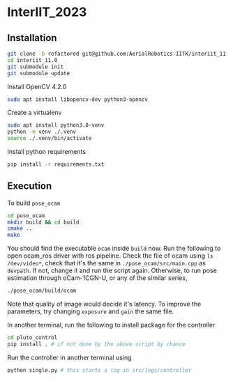 # InterIIT_2023

## Installation

```bash
git clone -b refactored git@github.com:AerialRobotics-IITK/interiit_11.0.git
cd interiit_11.0
git submodule init
git submodule update
```

Install OpenCV 4.2.0

```bash
sudo apt install libopencv-dev python3-opencv
```

Create a virtualenv

```bash
sudo apt install python3.8-venv
python -m venv ./.venv
source ./.venv/bin/activate
```

Install python requirements

```bash
pip install -r requirements.txt
```

## Execution

To build `pose_ocam`

```bash
cd pose_ocam
mkdir build && cd build
cmake ..
make
```

You should find the executable `ocam` inside `build` now.
Run the following to open ocam_ros driver with ros pipeline. Check the file of ocam using `ls /dev/video*`, check that it's the same in `./pose_ocam/src/main.cpp` as `devpath`. If not, change it and run the script again. Otherwise, to run pose estimation through oCam-1CGN-U, or any of the similar series,

```bash
./pose_ocam/build/ocam
```

Note that quality of image would decide it's latency. To improve the parameters, try changing `exposure` and `gain` the same file.

In another terminal, run the following to install package for the controller

```bash
cd pluto_control
pip install . # if not done by the above script by chance
```

Run the controller in another terminal using

```bash
python single.py # this starts a log in src/logs/controller
```
